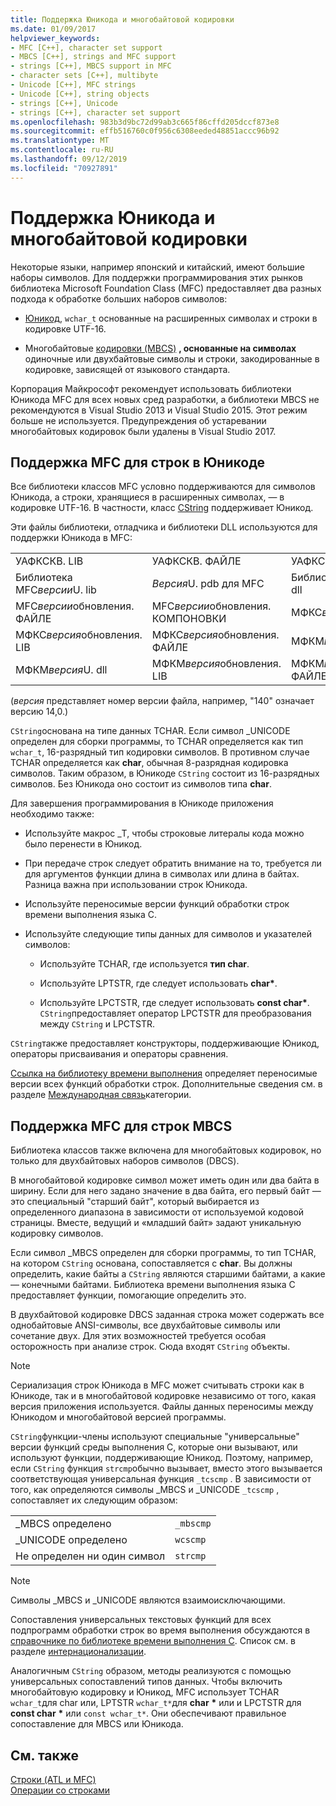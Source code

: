 ```yaml
---
title: Поддержка Юникода и многобайтовой кодировки
ms.date: 01/09/2017
helpviewer_keywords:
- MFC [C++], character set support
- MBCS [C++], strings and MFC support
- strings [C++], MBCS support in MFC
- character sets [C++], multibyte
- Unicode [C++], MFC strings
- Unicode [C++], string objects
- strings [C++], Unicode
- strings [C++], character set support
ms.openlocfilehash: 983b3d9bc72d99ab3c665f86cffd205dccf873e8
ms.sourcegitcommit: effb516760c0f956c6308eeded48851accc96b92
ms.translationtype: MT
ms.contentlocale: ru-RU
ms.lasthandoff: 09/12/2019
ms.locfileid: "70927891"
---
```

# <a name="unicode-and-multibyte-character-set-mbcs-support"></a>Поддержка Юникода и многобайтовой кодировки

Некоторые языки, например японский и китайский, имеют большие наборы символов. Для поддержки программирования этих рынков библиотека Microsoft Foundation Class (MFC) предоставляет два разных подхода к обработке больших наборов символов:

- [Юникод](#mfc-support-for-unicode-strings), `wchar_t` основанные на расширенных символах и строки в кодировке UTF-16.

- Многобайтовые [кодировки (MBCS)](#mfc-support-for-mbcs-strings) **, основанные на символах** одиночные или двухбайтовые символы и строки, закодированные в кодировке, зависящей от языкового стандарта.

Корпорация Майкрософт рекомендует использовать библиотеки Юникода MFC для всех новых сред разработки, а библиотеки MBCS не рекомендуются в Visual Studio 2013 и Visual Studio 2015. Этот режим больше не используется. Предупреждения об устаревании многобайтовых кодировок были удалены в Visual Studio 2017.

## <a name="mfc-support-for-unicode-strings"></a>Поддержка MFC для строк в Юникоде

Все библиотеки классов MFC условно поддерживаются для символов Юникода, а строки, хранящиеся в расширенных символах, — в кодировке UTF-16. В частности, класс [CString](../atl-mfc-shared/reference/cstringt-class.md) поддерживает Юникод.

Эти файлы библиотеки, отладчика и библиотеки DLL используются для поддержки Юникода в MFC:

|||||
|-|-|-|-|
|УАФКСКВ. LIB|УАФКСКВ. ФАЙЛЕ|УАФКСКВД. LIB|УАФКСКВД. ФАЙЛЕ|
|Библиотека MFC*версии*U. lib|*Версия*U. pdb для MFC|Библиотека MFC*версии*U. dll|MFC*версии*обновления. LIB|
|MFC*версии*обновления. ФАЙЛЕ|MFC*версии*обновления. КОМПОНОВКИ|МФКС*версия*U. lib|МФКС*версия*U. pdb|
|МФКС*версия*обновления. LIB|МФКС*версия*обновления. ФАЙЛЕ|МФКМ*версия*U. lib|МФКМ*версия*U. pdb|
|МФКМ*версия*U. dll|МФКМ*версия*обновления. LIB|МФКМ*версия*обновления. ФАЙЛЕ|МФКМ*версия*обновления. КОМПОНОВКИ|

(*версия* представляет номер версии файла, например, "140" означает версию 14,0.)

`CString`основана на типе данных TCHAR. Если символ _UNICODE определен для сборки программы, то TCHAR определяется как тип `wchar_t`, 16-разрядный тип кодировки символов. В противном случае TCHAR определяется как **char**, обычная 8-разрядная кодировка символов. Таким образом, в Юникоде `CString` состоит из 16-разрядных символов. Без Юникода оно состоит из символов типа **char**.

Для завершения программирования в Юникоде приложения необходимо также:

- Используйте макрос _T, чтобы строковые литералы кода можно было перенести в Юникод.

- При передаче строк следует обратить внимание на то, требуется ли для аргументов функции длина в символах или длина в байтах. Разница важна при использовании строк Юникода.

- Используйте переносимые версии функций обработки строк времени выполнения языка C.

- Используйте следующие типы данных для символов и указателей символов:

   - Используйте TCHAR, где используется **тип char**.

   - Используйте LPTSTR, где следует использовать **char**<strong>\*</strong>.

   - Используйте LPCTSTR, где следует использовать **const char**<strong>\*</strong>. `CString`предоставляет оператор LPCTSTR для преобразования между `CString` и LPCTSTR.

`CString`также предоставляет конструкторы, поддерживающие Юникод, операторы присваивания и операторы сравнения.

[Ссылка на библиотеку времени выполнения](../c-runtime-library/c-run-time-library-reference.md) определяет переносимые версии всех функций обработки строк. Дополнительные сведения см. в разделе [Международная связь](../c-runtime-library/internationalization.md)категории.

## <a name="mfc-support-for-mbcs-strings"></a>Поддержка MFC для строк MBCS

Библиотека классов также включена для многобайтовых кодировок, но только для двухбайтовых наборов символов (DBCS).

В многобайтовой кодировке символ может иметь один или два байта в ширину. Если для него задано значение в два байта, его первый байт — это специальный "старший байт", который выбирается из определенного диапазона в зависимости от используемой кодовой страницы. Вместе, ведущий и «младший байт» задают уникальную кодировку символов.

Если символ _MBCS определен для сборки программы, то тип TCHAR, на котором `CString` основана, сопоставляется с **char**. Вы должны определить, какие байты a `CString` являются старшими байтами, а какие — конечными байтами. Библиотека времени выполнения языка C предоставляет функции, помогающие определить это.

В двухбайтовой кодировке DBCS заданная строка может содержать все однобайтовые ANSI-символы, все двухбайтовые символы или сочетание двух. Для этих возможностей требуется особая осторожность при анализе строк. Сюда входят `CString` объекты.

> [!NOTE]
> Сериализация строк Юникода в MFC может считывать строки как в Юникоде, так и в многобайтовой кодировке независимо от того, какая версия приложения используется. Файлы данных переносимы между Юникодом и многобайтовой версией программы.

`CString`функции-члены используют специальные "универсальные" версии функций среды выполнения C, которые они вызывают, или используют функции, поддерживающие Юникод. Поэтому, например, если `CString` функция `strcmp`обычно вызывает, вместо этого вызывается соответствующая универсальная функция `_tcscmp` . В зависимости от того, как определяются символы _MBCS и _UNICODE `_tcscmp` , сопоставляет их следующим образом:

|||
|-|-|
|_MBCS определено|`_mbscmp`|
|_UNICODE определено|`wcscmp`|
|Не определен ни один символ|`strcmp`|

> [!NOTE]
> Символы _MBCS и _UNICODE являются взаимоисключающими.

Сопоставления универсальных текстовых функций для всех подпрограмм обработки строк во время выполнения обсуждаются в [справочнике по библиотеке времени выполнения C](../c-runtime-library/c-run-time-library-reference.md). Список см. в разделе [интернационализации](../c-runtime-library/internationalization.md).

Аналогичным `CString` образом, методы реализуются с помощью универсальных сопоставлений типов данных. Чтобы включить многобайтовую кодировку и Юникод, MFC использует TCHAR `wchar_t`для char или, LPTSTR `wchar_t*`для **char** <strong>\*</strong> или и LPCTSTR для **const char** <strong>\*</strong> или `const wchar_t*`. Они обеспечивают правильное сопоставление для MBCS или Юникода.

## <a name="see-also"></a>См. также

[Строки (ATL и MFC)](../atl-mfc-shared/strings-atl-mfc.md)<br/>
[Операции со строками](../c-runtime-library/string-manipulation-crt.md)
